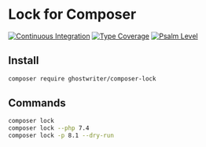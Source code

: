 # Lock for Composer

[![Continuous Integration](https://github.com/ghostwriter/composer-lock/actions/workflows/continuous-integration.yml/badge.svg)](https://github.com/ghostwriter/composer-lock/actions/workflows/continuous-integration.yml) [![Type Coverage](https://shepherd.dev/github/ghostwriter/composer-lock/coverage.svg)](https://shepherd.dev/github/ghostwriter/composer-lock) [![Psalm Level](https://shepherd.dev/github/ghostwriter/composer-lock/level.svg)](https://shepherd.dev/github/ghostwriter/composer-lock)

Install
---

``` bash  
composer require ghostwriter/composer-lock
```

Commands
---

``` bash  
composer lock
composer lock --php 7.4
composer lock -p 8.1 --dry-run
```
